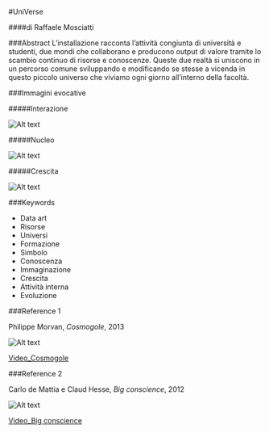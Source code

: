 #UniVerse 

####di Raffaele Mosciatti

###Abstract
L’installazione racconta l’attività congiunta di università e studenti, due mondi che collaborano e producono output di valore tramite lo scambio continuo di risorse e conoscenze. 
Queste due realtà si uniscono in un percorso comune sviluppando e modificando se stesse a vicenda in questo piccolo universo che viviamo ogni giorno all’interno della facoltà.


###Immagini evocative



#####Interazione

![Alt text](http://i.imgur.com/l1pK7t9.jpg)

#####Nucleo

![Alt text](http://i.imgur.com/lwD8nLG.jpg)

#####Crescita

![Alt text](http://i.imgur.com/5fLeHz9.jpg)

###Keywords
* Data art
* Risorse
* Universi
* Formazione
* Simbolo
* Conoscenza
* Immaginazione
* Crescita
* Attività interna
* Evoluzione


###Reference 1

Philippe Morvan, *Cosmogole*, 2013

![Alt text](http://i.imgur.com/0ZjXUEA.jpg)

[Video_Cosmogole](https://www.youtube.com/watch?v=tOAanvNVWFI)

###Reference 2

Carlo de Mattia e Claud Hesse, *Big conscience*, 2012

![Alt text](http://i.imgur.com/nOLTiVE.jpg)

[Video_Big conscience](https://www.youtube.com/watch?v=cFwMLixDTQ8)
